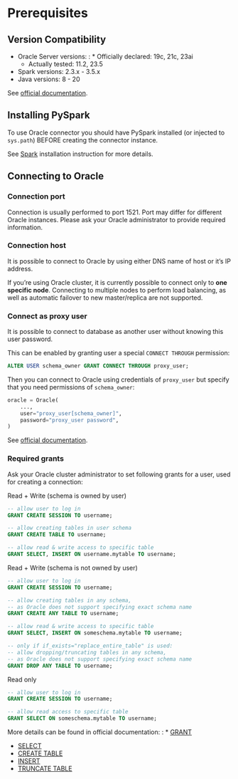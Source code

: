 <a id="oracle-prerequisites"></a>

# Prerequisites

## Version Compatibility

* Oracle Server versions:
  : * Officially declared: 19c, 21c, 23ai
    * Actually tested: 11.2, 23.5
* Spark versions: 2.3.x - 3.5.x
* Java versions: 8 - 20

See [official documentation](https://www.oracle.com/cis/database/technologies/appdev/jdbc-downloads.html).

## Installing PySpark

To use Oracle connector you should have PySpark installed (or injected to `sys.path`)
BEFORE creating the connector instance.

See [Spark](../../../install/spark.md#install-spark) installation instruction for more details.

## Connecting to Oracle

### Connection port

Connection is usually performed to port 1521. Port may differ for different Oracle instances.
Please ask your Oracle administrator to provide required information.

### Connection host

It is possible to connect to Oracle by using either DNS name of host or it’s IP address.

If you’re using Oracle cluster, it is currently possible to connect only to **one specific node**.
Connecting to multiple nodes to perform load balancing, as well as automatic failover to new master/replica are not supported.

### Connect as proxy user

It is possible to connect to database as another user without knowing this user password.

This can be enabled by granting user a special `CONNECT THROUGH` permission:

```sql
ALTER USER schema_owner GRANT CONNECT THROUGH proxy_user;
```

Then you can connect to Oracle using credentials of `proxy_user` but specify that you need permissions of `schema_owner`:

```python
oracle = Oracle(
    ...,
    user="proxy_user[schema_owner]",
    password="proxy_user password",
)
```

See [official documentation](https://oracle-base.com/articles/misc/proxy-users-and-connect-through).

### Required grants

Ask your Oracle cluster administrator to set following grants for a user,
used for creating a connection:

Read + Write (schema is owned by user)

```sql
-- allow user to log in
GRANT CREATE SESSION TO username;

-- allow creating tables in user schema
GRANT CREATE TABLE TO username;

-- allow read & write access to specific table
GRANT SELECT, INSERT ON username.mytable TO username;
```

Read + Write (schema is not owned by user)

```sql
-- allow user to log in
GRANT CREATE SESSION TO username;

-- allow creating tables in any schema,
-- as Oracle does not support specifying exact schema name
GRANT CREATE ANY TABLE TO username;

-- allow read & write access to specific table
GRANT SELECT, INSERT ON someschema.mytable TO username;

-- only if if_exists="replace_entire_table" is used:
-- allow dropping/truncating tables in any schema,
-- as Oracle does not support specifying exact schema name
GRANT DROP ANY TABLE TO username;
```

Read only

```sql
-- allow user to log in
GRANT CREATE SESSION TO username;

-- allow read access to specific table
GRANT SELECT ON someschema.mytable TO username;
```

More details can be found in official documentation:
: * [GRANT](https://docs.oracle.com/en/database/oracle/oracle-database/23/sqlrf/GRANT.html)
  * [SELECT](https://docs.oracle.com/en/database/oracle/oracle-database/23/sqlrf/SELECT.html)
  * [CREATE TABLE](https://docs.oracle.com/en/database/oracle/oracle-database/23/sqlrf/SELECT.html)
  * [INSERT](https://docs.oracle.com/en/database/oracle/oracle-database/23/sqlrf/INSERT.html)
  * [TRUNCATE TABLE](https://docs.oracle.com/en/database/oracle/oracle-database/23/sqlrf/TRUNCATE-TABLE.html)
